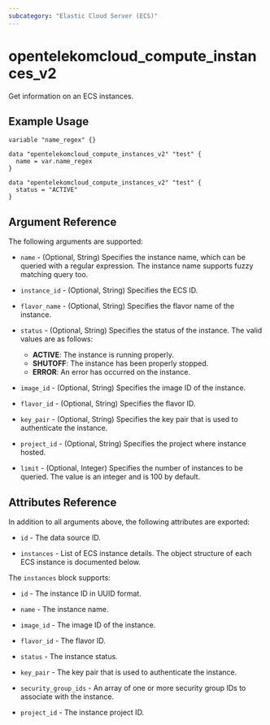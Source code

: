 ```yaml
---
subcategory: "Elastic Cloud Server (ECS)"
---
```


# opentelekomcloud_compute_instances_v2

Get information on an ECS instances.

## Example Usage

```hcl
variable "name_regex" {}

data "opentelekomcloud_compute_instances_v2" "test" {
  name = var.name_regex
}
```

```hcl
data "opentelekomcloud_compute_instances_v2" "test" {
  status = "ACTIVE"
}
```

## Argument Reference

The following arguments are supported:

* `name` - (Optional, String) Specifies the instance name, which can be queried with a regular expression.
  The instance name supports fuzzy matching query too.

* `instance_id` - (Optional, String) Specifies the ECS ID.

* `flavor_name` - (Optional, String) Specifies the flavor name of the instance.

* `status` - (Optional, String) Specifies the status of the instance. The valid values are as follows:
    + **ACTIVE**: The instance is running properly.
    + **SHUTOFF**: The instance has been properly stopped.
    + **ERROR**: An error has occurred on the instance.

* `image_id` - (Optional, String) Specifies the image ID of the instance.

* `flavor_id` - (Optional, String) Specifies the flavor ID.

* `key_pair` - (Optional, String) Specifies the key pair that is used to authenticate the instance.

* `project_id` - (Optional, String) Specifies the project where instance hosted.

* `limit` - (Optional, Integer) Specifies the number of instances to be queried. The value is an integer and is 100 by default.

## Attributes Reference

In addition to all arguments above, the following attributes are exported:

* `id` - The data source ID.

* `instances` - List of ECS instance details. The object structure of each ECS instance is documented below.

The `instances` block supports:

* `id` - The instance ID in UUID format.

* `name` - The instance name.

* `image_id` - The image ID of the instance.

* `flavor_id` - The flavor ID.

* `status` - The instance status.

* `key_pair` - The key pair that is used to authenticate the instance.

* `security_group_ids` - An array of one or more security group IDs to associate with the instance.

* `project_id` - The instance project ID.
